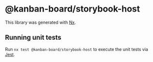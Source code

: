 # @kanban-board/storybook-host

This library was generated with [Nx](https://nx.dev).

## Running unit tests

Run `nx test @kanban-board/storybook-host` to execute the unit tests via [Jest](https://jestjs.io).
